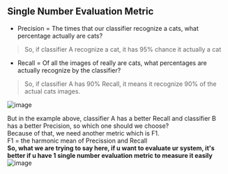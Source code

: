 ## Single Number Evaluation Metric

* Precision = The times that our classifier recognize a cats, what percentage actually are cats?
> So, if classifier A recognize a cat, it has 95% chance it actually a cat

* Recall = Of all the images of really are cats, what percentages are actually recognize by the classifier?
> So, if classifier A has 90% Recall, it means it recognize 90% of the actual cats images.

![image](https://user-images.githubusercontent.com/79896959/114687373-e413c980-9d3d-11eb-8efd-3f6be6afaa4e.png)

But in the example above, classifier A has a better Recall and classifier B has a better Precision, so which one should we choose? <br>
Because of that, we need another metric which is F1. <br>
F1 = the harmonic mean of Precission and Recall <br>
**So, what we are trying to say here, if u want to evaluate ur system, it's better if u have 1 single number evaluation metric to measure it easily**
![image](https://user-images.githubusercontent.com/79896959/114688681-21c52200-9d3f-11eb-8334-d4edbe106d59.png)
